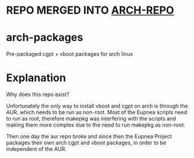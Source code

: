 # REPO MERGED INTO [ARCH-REPO](https://github.com/eupnea-linux/arch-repo)

# arch-packages

Pre-packaged cgpt + vboot packages for arch linux

# Explanation

Why does this repo exist?

Unfortunately the only way to install vboot and cgpt on arch is through the AUR, which needs to be run as
non-root. Most of the Eupnea scripts need to run as root, therefore makepkg was interfering with the scripts and making
them more complex due to the need to run makepkg as non-root.

Then one day the aur repo broke and since then the Eupnea Project packages their own arch cgpt and vboot
packages, in order to be independent of the AUR.
